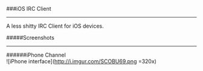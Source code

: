 ###iOS IRC Client
***
A less shitty IRC Client for iOS devices.

#####Screenshots
***

######iPhone
Channel  
![iPhone interface](http://i.imgur.com/SCOBU69.png =320x)
